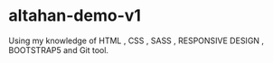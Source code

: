 # altahan-demo-v1
Using my knowledge of HTML , CSS , SASS , RESPONSIVE DESIGN , BOOTSTRAP5 and Git tool.
